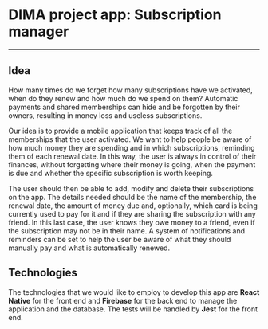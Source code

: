 # DIMA project app: Subscription manager

---

## Idea

How many times do we forget how many subscriptions have we activated, when do they renew and how much do we spend on them? Automatic payments and shared memberships can hide and be forgotten by their owners, resulting in money loss and useless subscriptions.

Our idea is to provide a mobile application that keeps track of all the memberships that the user activated. We want to help people be aware of how much money they are spending and in which subscriptions, reminding them of each renewal date.
In this way, the user is always in control of their finances, without forgetting where their money is going, when the payment is due and whether the specific subscription is worth keeping.

The user should then be able to add, modify and delete their subscriptions on the app. The details needed should be the name of the membership, the renewal date, the amount of money due and, optionally, which card is being currently used to pay for it and if they are sharing the subscription with any friend. In this last case, the user knows they owe money to a friend, even if the subscription may not be in their name.
A system of notifications and reminders can be set to help the user be aware of what they should manually pay and what is automatically renewed.

## Technologies

The technologies that we would like to employ to develop this app are **React Native** for the front end and **Firebase** for the back end to manage the application and the database.
The tests will be handled by **Jest** for the front end.
